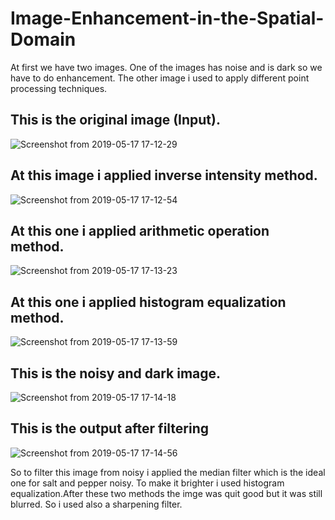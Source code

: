 # Image-Enhancement-in-the-Spatial-Domain

At first we have two images. One of the images has noise and is dark so we have to do enhancement. 
The other image i used to apply different point processing techniques.

## This is the original image (Input).

![Screenshot from 2019-05-17 17-12-29](https://user-images.githubusercontent.com/26312757/57934068-7a77b000-78c7-11e9-9df3-b7825422e274.png)                                                                                                                           



 ## At this image i applied inverse intensity method.


![Screenshot from 2019-05-17 17-12-54](https://user-images.githubusercontent.com/26312757/57934073-7d72a080-78c7-11e9-94ee-68597a4951c2.png)


## At this one i applied arithmetic operation method.


![Screenshot from 2019-05-17 17-13-23](https://user-images.githubusercontent.com/26312757/57934078-806d9100-78c7-11e9-960f-8226e0615e4f.png)


## At this one i applied histogram equalization method.


![Screenshot from 2019-05-17 17-13-59](https://user-images.githubusercontent.com/26312757/57934082-82375480-78c7-11e9-89be-8ec906f52703.png)

## This is the noisy and dark image.


![Screenshot from 2019-05-17 17-14-18](https://user-images.githubusercontent.com/26312757/57934087-85cadb80-78c7-11e9-94c8-73529eedb7ef.png)


## This is the output after filtering

![Screenshot from 2019-05-17 17-14-56](https://user-images.githubusercontent.com/26312757/57934092-882d3580-78c7-11e9-8cf9-28482a82e54a.png)


So to filter this image from noisy i applied the median filter which is the ideal one for salt and pepper noisy.
To make it brighter i used histogram equalization.After these two methods the imge was quit good but it was still 
blurred. So i used also a sharpening filter.



